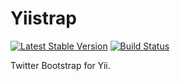 Yiistrap
========

[![Latest Stable Version](https://poser.pugx.org/crisu83/yiistrap/v/stable.png)](https://packagist.org/packages/crisu83/yiistrap)
[![Build Status](https://travis-ci.org/Crisu83/yiistrap.png)](https://travis-ci.org/Crisu83/yiistrap)

Twitter Bootstrap for Yii.